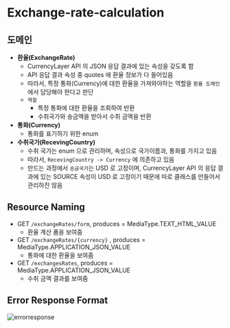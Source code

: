 # Exchange-rate-calculation

## 도메인

- __환율(ExchangeRate)__
    - CurrencyLayer API 의 JSON 응답 결과에 있는 속성을 갖도록 함
    - API 응답 결과 속성 중 quotes 에 환율 정보가 다 들어있음
    - 따라서, 특정 통화(Currency)에 대한 환율을 가져와야하는 역할을 `환율 도메인`에서 담당해야 한다고 판단
    - `역할`
        - 특정 통화에 대한 환율을 조회하여 반환
        - 수취국가와 송금액을 받아서 수취 금액을 반환
- __통화(Currency)__
    - 통화를 표기하기 위한 enum
- __수취국가(RecevingCountry)__
    - 수취 국가는 enum 으로 관리하며, 속성으로 국가이름과, 통화를 가지고 있음
    - 따라서, `RecevingCountry -> Currency` 에 의존하고 있음
    - 만드는 과정에서 `송금국가`는 USD 로 고정이며, CurrencyLayer API 의 응답 결과에 있는 SOURCE 속성이 USD 로 고정이기 때문에 따로 클래스를 만들어서 관리하진 않음

## Resource Naming

- GET `/exchangeRates/form`, produces = MediaType.TEXT_HTML_VALUE
    - 환율 계산 폼을 보여줌
- GET `/exchangeRates/{currency}` , produces = MediaType.APPLICATION_JSON_VALUE
    - 통화에 대한 환율을 보여줌
- GET `/exchangesRates`, produces = MediaType.APPLICATION_JSON_VALUE
    - 수취 금액 결과를 보여줌

## Error Response Format

![errorresponse](https://user-images.githubusercontent.com/47518272/150482165-caac42d9-f4fc-4343-a550-165cd7bc5b40.png)
